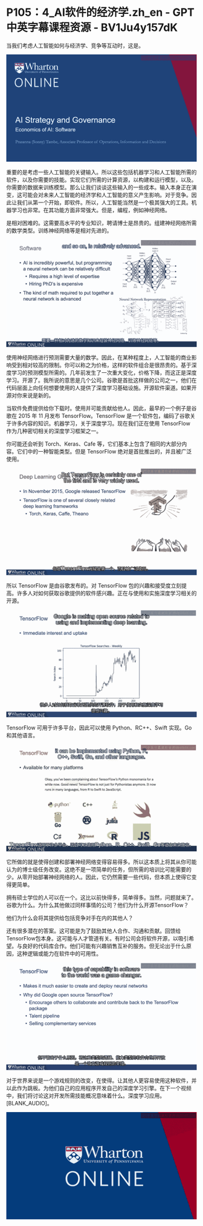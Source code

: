 # P105：4_AI软件的经济学.zh_en - GPT中英字幕课程资源 - BV1Ju4y157dK

当我们考虑人工智能如何与经济学、竞争等互动时，这是。

![](img/8783f0b57b2b59cd90533199223fd2c6_1.png)

重要的是考虑一些人工智能的关键输入。所以这些包括机器学习和人工智能所需的软件，以及你需要的技能。实现它们所需的计算资源，以构建和运行模型，以及。你需要的数据来训练模型。那么让我们谈谈这些输入的一些成本。输入本身正在演变，这可能会对未来人工智能的经济学和人工智能的意义产生影响。对于竞争。因此让我们从第一个开始，即软件。所以，人工智能当然是一个极其强大的工具。机器学习也非常。在其功能方面非常强大。但是，编程，例如神经网络。

是相对困难的。这需要高水平的专业知识，聘请博士是昂贵的。组建神经网络所需的数学类型。训练神经网络等是相对先进的。

![](img/8783f0b57b2b59cd90533199223fd2c6_3.png)

使用神经网络进行预测需要大量的数学。因此，在某种程度上，人工智能的商业影响受到相对较高的限制。你可以称之为价格，这样的软件组合是很昂贵的。基于深度学习的预测模型所需的。几年前发生了一次重大变化，价格下降，而这正是深度学习。开源了。我所说的意思是几个公司。谷歌是首批这样做的公司之一，他们在代码层面上向任何想要使用的人提供了深度学习基础设施。开源软件渠道。如果开源对你来说是新的。

当软件免费提供给你下载时。使用并可能贡献给他人。因此，最早的一个例子是谷歌在 2015 年 11 月发布 TensorFlow。TensorFlow 是一个软件包，编码了谷歌关于许多内容的知识。机器学习，关于深度学习。现在我们正在使用 TensorFlow 作为几种密切相关的深度学习框架之一。

你可能还会听到 Torch、Keras、Cafe 等，它们基本上包含了相同的大部分内容。它们中的一种智能类型。但是 TensorFlow 绝对是首批推出的，并且被广泛使用。

![](img/8783f0b57b2b59cd90533199223fd2c6_5.png)

所以 TensorFlow 是由谷歌发布的。对 TensorFlow 包的兴趣和接受度立刻提高。许多人对如何获取谷歌提供的软件感兴趣。正在与使用和实施深度学习相关的开源。

![](img/8783f0b57b2b59cd90533199223fd2c6_7.png)

TensorFlow 可用于许多平台，因此可以使用 Python、RC++、Swift 实现。Go 和其他语言。

![](img/8783f0b57b2b59cd90533199223fd2c6_9.png)

它所做的就是使得创建和部署神经网络变得容易得多。所以这本质上将其从你可能认为的博士级任务改变。这绝不是一项简单的任务，但所需的培训比可能需要的少。从零开始部署神经网络的人。因此，它仍然需要一些代码，但本质上使得它变得更简单。

拥有硕士学位的人可以在一个。这比以前快得多，简单得多。当然，问题就来了。谷歌为什么。为什么其他做过同样事情的公司？他们为什么开源TensorFlow？

他们为什么会将其提供给包括竞争对手在内的其他人？

还有很多潜在的答案。这可能是为了鼓励其他人合作、沟通和贡献。回馈给TensorFlow包本身。这可能与人才管道有关。有时公司会将软件开源，以吸引希望。与良好的代码库合作。他们可能有兴趣销售互补的服务。但无论出于什么原因，这种逻辑或能力在软件中的可用性。

![](img/8783f0b57b2b59cd90533199223fd2c6_11.png)

对于世界来说是一个游戏规则的改变，在使得。让其他人更容易使用这种软件，并以此作为跳板。为他们自己的应用程序开发自己的深度学习引擎。在下一个视频中，我们将讨论这对开发所需技能概况意味着什么。深度学习应用。[BLANK_AUDIO]。

![](img/8783f0b57b2b59cd90533199223fd2c6_13.png)
